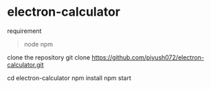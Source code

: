 # electron-calculator

requirement
>node
>npm

clone the repository
git clone https://github.com/piyush072/electron-calculator.git

cd electron-calculator
npm install
npm start

